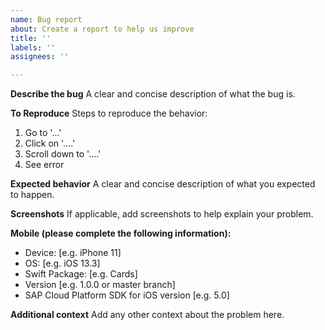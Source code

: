 ```yaml
---
name: Bug report
about: Create a report to help us improve
title: ''
labels: ''
assignees: ''

---
```


**Describe the bug**
A clear and concise description of what the bug is.

**To Reproduce**
Steps to reproduce the behavior:
1. Go to '...'
2. Click on '....'
3. Scroll down to '....'
4. See error

**Expected behavior**
A clear and concise description of what you expected to happen.

**Screenshots**
If applicable, add screenshots to help explain your problem.

**Mobile (please complete the following information):**
 - Device: [e.g. iPhone 11]
 - OS: [e.g. iOS 13.3]
 - Swift Package: [e.g. Cards]
 - Version [e.g. 1.0.0 or master branch]
 - SAP Cloud Platform SDK for iOS version [e.g. 5.0]

**Additional context**
Add any other context about the problem here.
